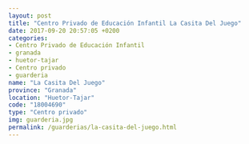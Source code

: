```yaml
---
layout: post
title: "Centro Privado de Educación Infantil La Casita Del Juego"
date: 2017-09-20 20:57:05 +0200
categories:
- Centro Privado de Educación Infantil
- granada
- huetor-tajar
- Centro privado
- guarderia
name: "La Casita Del Juego"
province: "Granada"
location: "Huetor-Tajar"
code: "18004690"
type: "Centro privado"
img: guarderia.jpg
permalink: /guarderias/la-casita-del-juego.html
---
```

